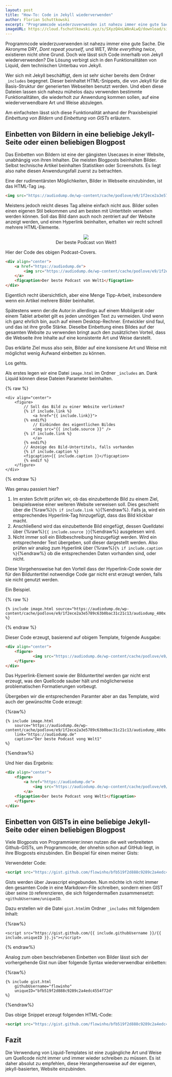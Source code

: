 ```yaml
---
layout: post
title: "How-To: Code in Jekyll wiederverwenden"
author: Florian Schuttkowski
excerpt: "Programmcode wiederzuverwenden ist nahezu immer eine gute Sache. Die Akronyme DRY, Dont repeat yourself, und WET, Write everything twice, existieren nicht ohne Grund. Doch wie lässt sich Code innerhalb von Jekyll wiederverwenden? Die Lösung verbirgt sich in den Funktionalitäten von Liquid, dem technischen Unterbau von Jekyll."
imageURL: https://cloud.fschuttkowski.xyz/s/SXyzQ4nLWAnALwQ/download/sigmund-aI4RJ--Mw4I-unsplash.jpg
---
```


Programmcode wiederzuverwenden ist nahezu immer eine gute Sache. Die Akronyme DRY, _Dont repeat yourself_, und WET, _Write everything twice_, existieren nicht ohne Grund. Doch wie lässt sich Code innerhalb von Jekyll wiederverwenden? Die Lösung verbirgt sich in den Funktionalitäten von Liquid, dem technischen Unterbau von Jekyll.

Wer sich mit Jekyll beschäftigt, dem ist sehr sicher bereits dem Ordner `_includes` begegnet. Dieser beinhaltet HTML-Snippets, die von Jekyll für die Basis-Struktur der generierten Webseiten benutzt werden. Und eben diese Dateien lassen sich nahezu mühelos dazu verwenden bestimmte Funktionalitäten, die wiederholt zur Anwendung kommen sollen, auf eine wiederverwendbare Art und Weise abzulegen.

Am einfachsten lässt sich diese Funktionalität anhand der Praxisbeispiel *Einbettung von Bildern* und *Einbettung von GISTs* erläutern.

## Einbetten von Bildern in eine beliebige Jekyll-Seite oder einen beliebigen Blogpost

Das Einbetten von Bildern ist eine der gängisten Usecases in einer Website, unabhängig von ihren Inhalten. Die meisten Blogposts beinhalten Bilder. Selbst technische Artikel beinhalten Statistiken oder Screenshots. Es liegt also nahe diesen Anwendungsfall zuerst zu betrachten.

Eine der rudimentärsten Möglichkeiten, Bilder in Webseite einzubinden, ist das HTML-Tag `img`.

```html
<img src="https://audiodump.de/wp-content/cache/podlove/e9/1f2ece2a3e5789c63b0bac31c21c13/audiodump_400x.jpg">
```

Meistens jedoch reicht dieses Tag alleine einfach nicht aus. Bilder sollen einen eigenen Stil bekommen und am besten mit Untertiteln versehen werden können. Soll das Bild dann auch noch zentriert auf der Website anzeigt werden, und einen Hyperlink beinhalten, erhalten wir recht schnell mehrere HTML-Elemente.

<div align="center">
    <a href="https://audiodump.de">
        <img src="https://audiodump.de/wp-content/cache/podlove/e9/1f2ece2a3e5789c63b0bac31c21c13/audiodump_400x.jpg" class="fancy-schmancy">
    </a>
    <figcaption>Der beste Podcast von Welt1</figcaption>
</div>

Hier der Code des obigen Podcast-Covers.

```html
<div align="center">
    <a href="https://audiodump.de">
        <img src="https://audiodump.de/wp-content/cache/podlove/e9/1f2ece2a3e5789c63b0bac31c21c13/audiodump_400x.jpg" class="fancy-schmancy">
    </a>
    <figcaption>Der beste Podcast von Welt1</figcaption>
</div>
```
Eigentlich recht übersichtlich, aber eine Menge Tipp-Arbeit, insbesondere wenn ein Artikel mehrere Bilder beinhaltet. 

Spätestens wenn der:die Autor:in allerdings auf einem Mobilgerät oder einem Tablet arbeitet gilt es jeden unnötigen Text zu vermeiden. Und wenn ich ganz ehrlich bin, auch auf
einem Desktop-Rechner. Entwickler sind faul, und das ist ihre große Stärke. Dieselbe Einbettung eines Bildes auf der gesamten Website zu verwenden bringt auch den zusätzlichen Vorteil, dass die Webseite ihre Inhalte auf eine konsistente Art und Weise darstellt.

Das erklärte Ziel muss also sein, Bilder auf eine konsisene Art und Weise mit möglichst wenig Aufwand einbetten zu können. 

Los gehts.

Als erstes legen wir eine Datei `image.html` im Ordner `_includes` an. Dank Liquid können diese Dateien Parameter beinhalten.

{% raw %}
```liquid
<div align="center">
    <figure>
        // Soll das Bild zu einer Website verlinken?
        {% if include.link %}
            <a href="{{ include.link}}">
        {% endif%}
            // Einbinden des eigentlichen Bildes
            <img src="{{ include.source }}" />
        {% if include.link %}
            </a>
        {% endif%}
        // Anzeige des Bild-Untertitels, falls vorhanden
        {% if include.caption %}
        <figcaption>{{ include.caption }}</figcaption>
        {% endif %}
    </figure>
</div>
```
{% endraw %}

Was genau passiert hier?

1. Im ersten Schritt prüfen wir, ob das einzubettende Bild zu einem Ziel, beispielsweise einer weiteren Website verweisen soll. Dies geschieht über die {%raw%}`{% if include.link %}`{%endraw%}. Falls ja, wird ein entsprechendes Hyperlink-Tag hinzugefügt, dass das Bild klickbar macht.
1. Anschließend wird das einzubettende Bild eingefügt, dessen Quelldatei über {%raw%}`{{ include.source }}`{%endraw%} ausgelesen wird.
1. Nicht immer soll ein Bildbeschreibung hinzugefügt werden. Wird ein entsprechender Text übergeben, soll dieser dargestellt werden. Also prüfen wir analog zum Hyperlink über {%raw%}`{% if include.caption %}`{%endraw%} ob die entsprechenden Daten vorhanden sind, oder nicht.

Diese Vorgehensweise hat den Vorteil dass der Hyperlink-Code sowie der für den Bilduntertitel notwendige Code gar nicht erst erzeugt werden, falls sie nicht genutzt werden. 

Ein Beispiel. 

{% raw %}
```liquid
{% include image.html source="https://audiodump.de/wp-content/cache/podlove/e9/1f2ece2a3e5789c63b0bac31c21c13/audiodump_400x.jpg" %}
```
{% endraw %}

Dieser Code erzeugt, basierend auf obigem Template, folgende Ausgabe:

```html
<div align="center">
    <figure>
            <img src="https://audiodump.de/wp-content/cache/podlove/e9/1f2ece2a3e5789c63b0bac31c21c13/audiodump_400x.jpg">     
    </figure>
</div>
```
Das Hyperlink-Element sowie der Bilduntertitel werden gar nicht erst erzeugt, was den Quellcode sauber hält und möglicherweise problematischen Formatierungen vorbeugt.

Übergeben wir die entsprechenden Paramter aber an das Template, wird auch der gewünschte Code erzeugt:

{%raw%}
```liquid
{% include image.html 
    source="https://audiodump.de/wp-content/cache/podlove/e9/1f2ece2a3e5789c63b0bac31c21c13/audiodump_400x.jpg"
    link="https://audiodump.de"
    caption="Der beste Podcast vong Welt1"
%}
```
{%endraw%}

Und hier das Ergebnis:

```html
<div align="center">
    <figure>
        <a href="https://audiodump.de">
            <img src="https://audiodump.de/wp-content/cache/podlove/e9/1f2ece2a3e5789c63b0bac31c21c13/audiodump_400x.jpg">
        </a>
    <figcaption>Der beste Podcast vong Welt1</figcaption>    
    </figure>
</div>
```

## Einbetten von GISTs in eine beliebige Jekyll-Seite oder einen beliebigen Blogpost

Viele Blogposts von Programmierer:innen nutzen die weit verbreiteten Github-GISTs, um Programmcode, der ohnehin schon auf GitHub liegt, in ihre Blogposts einzubinden. Ein Beispiel für einen meiner Gists:

<script src="https://gist.github.com/flowinho/bfb519f2d888c9289c2a4edc4554f72d.js"></script>

Verwendeter Code: 
```html
<script src="https://gist.github.com/flowinho/bfb519f2d888c9289c2a4edc4554f72d.js"></script>
```

Gists werden über Javascript eingebunden. Nun möchte ich nicht immer den gesamten Code in eine Markdown-File schreiben, sondern einen GIST über seine `ID` referenzieren, die sich folgendermaßen zusammensetzt: `<githubUsername/uniqueID`.

Dazu erstellen wir die Datei `gist.html`im Ordner `_includes` mit folgendem Inhalt:

{%raw%}
```liquid
<script src="https://gist.github.com/{{ include.githubUsername }}/{{ include.uniqueID }}.js"></script>
```
{% endraw%}

Analog zum oben beschriebenen Einbetten von Bilder lässt sich der vorhergehende Gist nun über folgende Syntax wiederverwendbar einbetten:

{%raw%}
```liquid
{% include gist.html
    githubUsername="flowinho"
    uniqueID="bfb519f2d888c9289c2a4edc4554f72d"
%}
````
{%endraw%}

Das obige Snippet erzeugt folgenden HTML-Code:

```html
<script src="https://gist.github.com/flowinho/bfb519f2d888c9289c2a4edc4554f72d.js"></script>
```



## Fazit

Die Verwendung von Liquid-Templates ist eine zugängliche Art und Weise um Quellcode nicht immer und immer wieder schreiben zu müssen. Es ist daher absolut zu empfehlen, diese Herangehensweise auf der eigenen, jekyll-basierten, Website einzubinden.